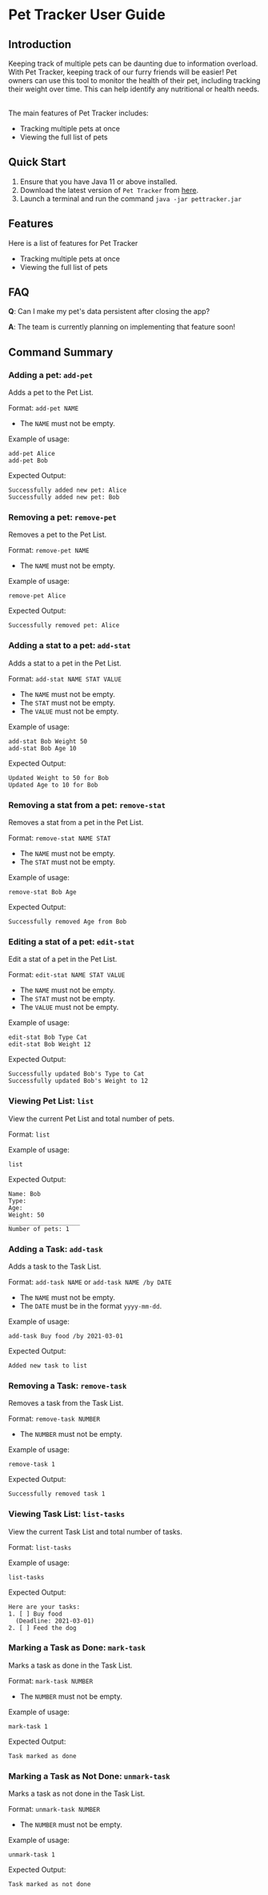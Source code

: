 # Pet Tracker User Guide

## Introduction

Keeping track of multiple pets can be daunting due to information overload. With Pet Tracker, keeping track of our
furry friends will be easier! Pet owners can use this tool to monitor the health of their pet, including tracking their
weight over time. This can help identify any nutritional or health needs.

<br>
The main features of Pet Tracker includes:

* Tracking multiple pets at once
* Viewing the full list of pets


## Quick Start

1. Ensure that you have Java 11 or above installed.
2. Download the latest version of `Pet Tracker` 
from [here](https://github.com/AY2223S2-CS2113-T11-3/tp/releases/download/PetTrackerV1.0/pettracker.jar).
3. Launch a terminal and run the command `java -jar pettracker.jar`

## Features 

Here is a list of features for Pet Tracker

* Tracking multiple pets at once
* Viewing the full list of pets


## FAQ

**Q**: Can I make my pet's data persistent after closing the app? 

**A**: The team is currently planning on implementing that feature soon!

## Command Summary

### Adding a pet: `add-pet`
Adds a pet to the Pet List.

Format: `add-pet NAME`

* The `NAME` must not be empty.

Example of usage:

```
add-pet Alice
add-pet Bob
```

Expected Output:

```
Successfully added new pet: Alice
Successfully added new pet: Bob
```

### Removing a pet: `remove-pet`
Removes a pet to the Pet List.

Format: `remove-pet NAME`

* The `NAME` must not be empty.

Example of usage:

`remove-pet Alice`

Expected Output:

```
Successfully removed pet: Alice
```

### Adding a stat to a pet: `add-stat`
Adds a stat to a pet in the Pet List.

Format: `add-stat NAME STAT VALUE`

* The `NAME` must not be empty.
* The `STAT` must not be empty.
* The `VALUE` must not be empty.


Example of usage:

```
add-stat Bob Weight 50
add-stat Bob Age 10
```

Expected Output:

```
Updated Weight to 50 for Bob
Updated Age to 10 for Bob
```

### Removing a stat from a pet: `remove-stat`
Removes a stat from a pet in the Pet List.

Format: `remove-stat NAME STAT`

* The `NAME` must not be empty.
* The `STAT` must not be empty.

Example of usage:

`
remove-stat Bob Age
`

Expected Output:

```
Successfully removed Age from Bob
```

### Editing a stat of a pet: `edit-stat`
Edit a stat of a pet in the Pet List.

Format: `edit-stat NAME STAT VALUE`

* The `NAME` must not be empty.
* The `STAT` must not be empty.
* The `VALUE` must not be empty.


Example of usage:

```
edit-stat Bob Type Cat
edit-stat Bob Weight 12
```

Expected Output:

```
Successfully updated Bob's Type to Cat
Successfully updated Bob's Weight to 12
```


### Viewing Pet List: `list`
View the current Pet List and total number of pets.

Format: `list`

Example of usage:

`list`

Expected Output:

```
Name: Bob
Type:
Age:
Weight: 50
____________________
Number of pets: 1
```
### Adding a Task: `add-task`
Adds a task to the Task List.

Format: `add-task NAME` or `add-task NAME /by DATE`

* The `NAME` must not be empty.
* The `DATE` must be in the format `yyyy-mm-dd`.

Example of usage:

`add-task Buy food /by 2021-03-01`

Expected Output:

```
Added new task to list
```

### Removing a Task: `remove-task`
Removes a task from the Task List.

Format: `remove-task NUMBER`

* The `NUMBER` must not be empty.

Example of usage:

`remove-task 1`

Expected Output:

```
Successfully removed task 1
```

### Viewing Task List: `list-tasks`
View the current Task List and total number of tasks.

Format: `list-tasks`

Example of usage:

`list-tasks`

Expected Output:

```
Here are your tasks:
1. [ ] Buy food
  (Deadline: 2021-03-01)
2. [ ] Feed the dog
```

### Marking a Task as Done: `mark-task`
Marks a task as done in the Task List.

Format: `mark-task NUMBER`

* The `NUMBER` must not be empty.

Example of usage:

`mark-task 1`

Expected Output:

```
Task marked as done
```

### Marking a Task as Not Done: `unmark-task`
Marks a task as not done in the Task List.

Format: `unmark-task NUMBER`

* The `NUMBER` must not be empty.

Example of usage:

`unmark-task 1`

Expected Output:

```
Task marked as not done
```
